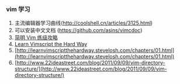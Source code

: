### vim 学习
1. 主流编辑器学习曲线(http://coolshell.cn/articles/3125.html)
2. 可以安装中文文档 (https://github.com/asins/vimcdoc)
1. [简明 Vim 练级攻略](http://coolshell.cn/articles/5426.html)
2. [Learn Vimscript the Hard Way](http://learnvimscriptthehardway.stevelosh.com/)
3. [http://learnvimscriptthehardway.stevelosh.com/chapters/01.html](http://learnvimscriptthehardway.stevelosh.com/chapters/01.html)
4. [http://www.22ideastreet.com/blog/2011/09/09/vim-directory-structure/](http://www.22ideastreet.com/blog/2011/09/09/vim-directory-structure/)
